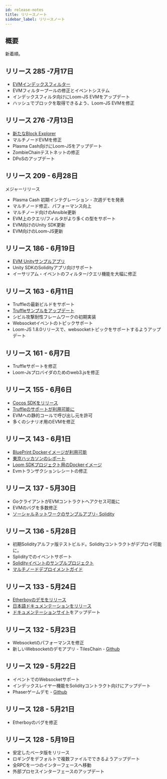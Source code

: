 ```yaml
---
id: release-notes
title: リリースノート
sidebar_label: リリースノート
---
```

## 概要

新着順。

## リリース 285 -7月17日

* [EVMインデックスフィルター](https://loomx.io/developers/docs/en/web3js-event-filters.html)
* EVMフィルタープールの修正とイベントシステム
* インデックスフィルタ向けにLoom-JS EVMをアップデート
* ハッシュでブロックを取得できるよう、Loom-JS EVMを修正

## リリース 276 -7月13日

* [新たなBlock Explorer](block-explorer-tutorial.html)
* マルチノードEVMを修正 
* Plasma Cash向けにLoom-JSをアップデート
* ZombieChainテストネットの修正
* DPoSのアップデート

## リリース 209 - 6月28日

メジャーリリース

* Plasma Cash 初期インテグレーション - 次週デモを発表
* マルチノード修正、パフォーマンス向上 
* マルチノード向けのAnsible更新 
* EVM上のクエリ/フィルタがより多くの型をサポート 
* EVM向けのUnity SDK更新 
* EVM向けのLoom-JS更新

## リリース 186 - 6月19日

* [EVM Unityサンプルアプリ](https://loomx.io/developers/docs/en/unity-sample-tiles-chain-evm.html)
* Unity SDKのSolidityアプリ向けサポート
* イーサリアム・イベントのフィルター/クエリ機能を大幅に修正

## リリース 163 - 6月11日

* Truffleの最新ビルドをサポート
* [Truffleサンプルをアップデート](https://github.com/loomnetwork/loom-truffle-provider)
* シビル攻撃耐性フレームワークの初期実装
* Websocketイベントのトピックサポート 
* Loom-JS 1.8.0リリースで、websocketトピックをサポートするようアップデート

## リリース 161 - 6月7日

* Truffleサポートを修正
* Loom-Jsプロバイダのためのweb3.jsを修正

## リリース 155 - 6月6日

* [Cocos SDKをリリース](cocos-sdk-quickstart.html)
* [Truffleのサポートが利用可能に](truffle-deploy.html)
* EVMへの静的コールで呼び出し元を許可
* 多くのシナリオ用のEVMを修正 

## リリース 143 - 6月1日

* [BluePrint Dockerイメージが利用可能](docker-blueprint.html)
* [東京ハッカソンのレポート](https://medium.com/loom-network/highlights-from-the-first-loom-unity-sdk-hackathon-tokyo-edition-6ed723747c19)
* [Loom SDKプロジェクト用のDockerイメージ](https://hub.docker.com/r/loomnetwork/)
* Evmトランザクションレシートの修正 

## リリース 137 - 5月30日

* GoクライアントがEVMコントラクトへアクセス可能に
* EVMのバグを多数修正
* [ソーシャルネットワークのサンプルアプリ- Solidity](simple-social-network-example.html)

## リリース 136 - 5月28日

* 初期Solidityアルファ版テストビルド。Solidityコントラクトがデプロイ可能に。
* Splidityでのイベントサポート 
* [Solidityイベントのサンプルプロジェクト](phaser-sdk-demo-web3-websocket.html)
* [マルチノードデプロイメントガイド](multi-node-deployment.html)

## リリース 133 - 5月24日

* [Etherboyのデモをリリース](https://loomx.io/developers/docs/en/etherboy-game.html)
* [日本語ドキュメンテーションをリリース](https://loomx.io/developers/ja)
* [ドキュメンテーションサイト](https://loomx.io/developers/en/)をアップデート 

## リリース 132 - 5月23日

* Websocketのパフォーマンスを修正
* 新しいWebsocketのデモアプリ - TilesChain - [Github](https://github.com/loomnetwork/tiles-chain) 

## リリース 129 - 5月22日

* イベントでのWebsocketサポート
* インデックスレイヤー機能をSolidityコントラクト向けにアップデート 
* Phaserゲームデモ - [Github](https://github.com/loomnetwork/phaser-sdk-demo)

## リリース 128 - 5月21日

* Etherboyのバグを修正

## リリース 128 - 5月19日

* 安定したベータ版をリリース
* ロギングをデフォルトで複数ファイルでできるようアップデート 
* 全RPCを一つのインターフェースへ移動
* 外部プロセスインターフェースのアップデート
